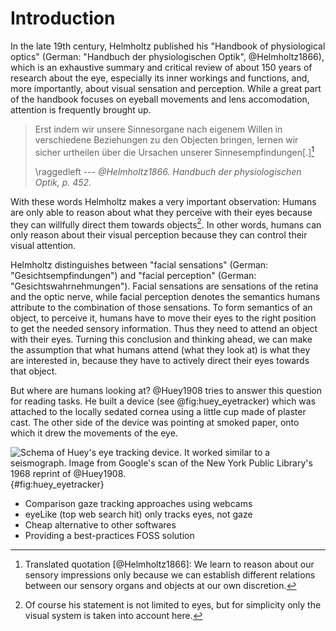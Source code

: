# Introduction

In the late 19th century, Helmholtz published his "Handbook of physiological
optics" (German: "Handbuch der physiologischen Optik", @Helmholtz1866), which is an
exhaustive summary and critical review of about 150 years of research about the
eye, especially its inner workings and functions, and, more importantly, about
visual sensation and perception. While a great part of the handbook focuses
on eyeball movements and lens accomodation, attention is frequently brought
up.

> Erst indem wir unsere Sinnesorgane nach eigenem Willen in verschiedene
> Beziehungen zu den Objecten bringen, lernen wir sicher urtheilen über die
> Ursachen unserer Sinnesempfindungen\[.\][^translationhelmholtz]
>
> \raggedleft --- <cite>@Helmholtz1866. Handbuch der physiologischen Optik,
> p. 452.</cite>

[^translationhelmholtz]: Translated quotation [@Helmholtz1866]: We learn to
  reason about our sensory impressions only because we can establish different
  relations between our sensory organs and objects at our own discretion.

With these words Helmholtz makes a very important observation: Humans are
only able to reason about what they perceive with their eyes because they
can willfully direct them towards objects[^othersensors]. In other words,
humans can only reason about their visual perception because they can control
their visual attention.

[^othersensors]: Of course his statement is not limited to eyes, but for
  simplicity only the visual system is taken into account here.

Helmholtz distinguishes between "facial sensations" (German:
"Gesichtsempfindungen") and "facial perception" (German:
"Gesichtswahrnehmungen"). Facial sensations are sensations of the retina and
the optic nerve, while facial perception denotes the semantics humans attribute
to the combination of those sensations. To form semantics of an object, to
perceive it, humans have to move their eyes to the right position to get the
needed sensory information. Thus they need to attend an object with their eyes.
Turning this conclusion and thinking ahead, we can make the assumption that
what humans attend (what they look at) is what they are interested in, because
they have to actively direct their eyes towards that object.

But where are humans looking at? @Huey1908 tries to answer this question for
reading tasks. He built a device (see @fig:huey_eyetracker) which was attached to
the locally sedated cornea using a little cup made of plaster cast. The other
side of the device was pointing at smoked paper, onto which it drew the
movements of the eye.

![Schema of Huey's eye tracking device. It worked similar to a seismograph.
Image from Google's scan of the New York Public Library's 1968 reprint of
@Huey1908.](huey_eyetracker.png){#fig:huey_eyetracker}

- Comparison gaze tracking approaches using webcams
- eyeLike (top web search hit) only tracks eyes, not gaze
- Cheap alternative to other softwares
- Providing a best-practices FOSS solution
